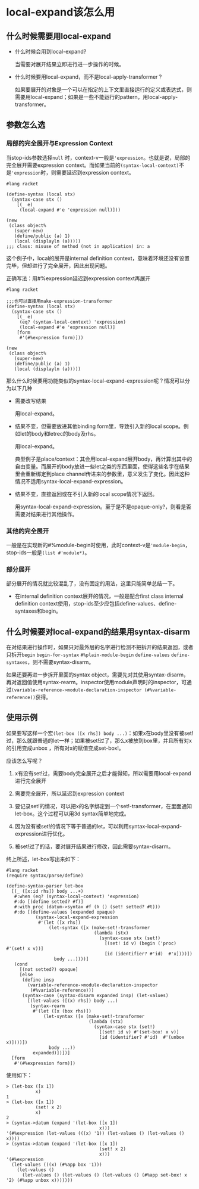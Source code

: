 # local-expand该怎么用

## 什么时候需要用local-expand
* 什么时候会用到local-expand?

  当需要对展开结果立即进行进一步操作的时候。

* 什么时候要用local-expand，而不是local-apply-transformer？

  如果要展开的对象是一个可以在指定的上下文里直接运行的定义或表达式，则需要用local-expand；如果是一些不能运行的pattern，用local-apply-transformer。

## 参数怎么选

### 局部的完全展开与Expression Context

当stop-ids参数选择`null` 时，context-v一般是`'expression`。也就是说，局部的完全展开需要expression context。而如果当前的`(syntax-local-context)`不是`'expression`时，则需要延迟到expression context。

```rack
#lang racket

(define-syntax (local stx)
  (syntax-case stx ()
    [(_ e)
     (local-expand #'e 'expression null)]))

(new
 (class object%
   (super-new)
   (define/public (a) 1)
   (local (displayln (a)))))
;;; class: misuse of method (not in application) in: a
```

这个例子中，local的展开是internal definition context，意味着环境还没有设置完毕，但却进行了完全展开，因此出现问题。

正确写法：用#%expression延迟到expression context再展开

```rac
#lang racket

;;;也可以直接用make-expression-transformer
(define-syntax (local stx)
  (syntax-case stx ()
    [(_ e)
     (eq? (syntax-local-context) 'expression)
     (local-expand #'e 'expression null)]
    [form
     #'(#%expression form)]))

(new
 (class object%
   (super-new)
   (define/public (a) 1)
   (local (displayln (a)))))
```

那么什么时候要用功能类似的syntax-local-expand-expression呢？情况可以分为以下几种

* 需要改写结果

  用local-expand。

* 结果不变，但需要放进其他binding form里，导致引入新的local scope。例如let的body和letrec的body及rhs。

  用local-expand。

  典型例子是place/context：其会用local-expand展开body，再计算出其中的自由变量。而展开的body放进一些let之类的东西里面，使得这些名字在结果里会重新绑定到place channel传进来的参数里，意义发生了变化。因此这种情况不适用syntax-local-expand-expression。

* 结果不变，直接返回或在不引入新的local scope情况下返回。

  用syntax-local-expand-expression。至于是不是opaque-only?，则看是否需要对结果进行其他操作。

### 其他的完全展开

一般是在实现新的#%module-begin时使用，此时context-v是`'module-begin`，stop-ids一般是`(list #'module*)`。

### 部分展开

部分展开的情况就比较混乱了，没有固定的用法，这里只能简单总结一下。

* 在internal definition context展开的情况，一般是配合first class internal definition context使用，stop-ids至少应包括define-values、define-syntaxes和begin。

## 什么时候要对local-expand的结果用syntax-disarm

在对结果进行操作时，如果只对最外层的名字进行检测不把拆开的结果返回，或者只拆开`begin` `begin-for-syntax` `#%plain-module-begin` `define-values` `define-syntaxes`，则不需要syntax-disarm。

如果还要再进一步拆开里面的syntax object，需要先对其使用syntax-disarm，再对返回值使用syntax-rearm。inspector使用module声明时的inspector，可通过`(variable-reference->module-declaration-inspector (#%variable-reference))`获得。

## 使用示例

如果要写这样一个宏`(let-box ([x rhs]) body ...)`：如果x在body里没有被set!过，那么就跟普通的let一样；如果被set!过了，那么x被放到box里，并且所有对x的引用变成unbox ，所有对x的赋值变成set-box!。

应该怎么写呢？

1. x有没有set!过，需要body完全展开之后才能得知，所以需要用local-expand进行完全展开

2. 需要完全展开，所以延迟到expression context
3. 要记录set!的情况，可以把x的名字绑定到一个set!-transformer，在里面通知let-box。这个过程可以用3d syntax简单地完成。
4. 因为没有被set!的情况下等于普通的let，可以利用syntax-local-expand-expression进行优化。
5. 被set!过了的话，要对展开结果进行修改，因此需要syntax-disarm。

终上所述，let-box写出来如下：

```racket
#lang racket
(require syntax/parse/define)

(define-syntax-parser let-box
  [(_ ([x:id rhs]) body ...+)
   #:when (eq? (syntax-local-context) 'expression)
   #:do [(define setted? #f)]
   #:with proc (datum->syntax #f (λ () (set! setted? #t)))
   #:do [(define-values (expanded opaque) 
           (syntax-local-expand-expression
            #'(let ([x rhs])
                (let-syntax ([x (make-set!-transformer
                                 (lambda (stx)
                                   (syntax-case stx (set!)
                                     [(set! id v) (begin ('proc) #'(set! x v))]
                                     [id (identifier? #'id)  #'x])))])
                  body ...))))]
   (cond
     [(not setted?) opaque]
     [else
      (define insp
        (variable-reference->module-declaration-inspector
         (#%variable-reference)))
      (syntax-case (syntax-disarm expanded insp) (let-values)
        [(let-values ([(x) rhs]) body ...)
         (syntax-rearm
          #'(let ([x (box rhs)])
              (let-syntax ([x (make-set!-transformer
                               (lambda (stx)
                                 (syntax-case stx (set!)
                                   [(set! id v) #'(set-box! x v)]
                                   [id (identifier? #'id)  #'(unbox x)])))])
                body ...))
          expanded)])])]
  [form
   #'(#%expression form)])
```

使用如下：

```racket
> (let-box ([x 1])
           x)
1
> (let-box ([x 1])
           (set! x 2)
           x)
2
> (syntax->datum (expand '(let-box ([x 1])
                                   x)))
'(#%expression (let-values (((x) '1)) (let-values () (let-values () x))))
> (syntax->datum (expand '(let-box ([x 1])
                                   (set! x 2)
                                   x)))
'(#%expression
  (let-values (((x) (#%app box '1)))
    (let-values ()
      (let-values () (let-values () (let-values () (#%app set-box! x '2) (#%app unbox x)))))))
```

